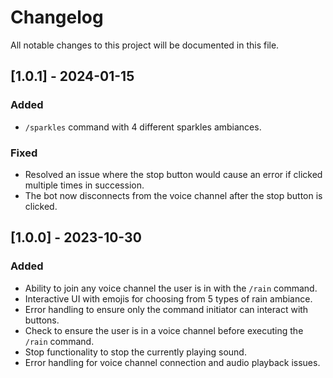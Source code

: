 # Changelog

All notable changes to this project will be documented in this file.

## [1.0.1] - 2024-01-15

### Added

- `/sparkles` command with 4 different sparkles ambiances.

### Fixed

- Resolved an issue where the stop button would cause an error if clicked multiple times in succession.
- The bot now disconnects from the voice channel after the stop button is clicked.

## [1.0.0] - 2023-10-30

### Added

- Ability to join any voice channel the user is in with the `/rain` command.
- Interactive UI with emojis for choosing from 5 types of rain ambiance.
- Error handling to ensure only the command initiator can interact with buttons.
- Check to ensure the user is in a voice channel before executing the `/rain` command.
- Stop functionality to stop the currently playing sound.
- Error handling for voice channel connection and audio playback issues.
